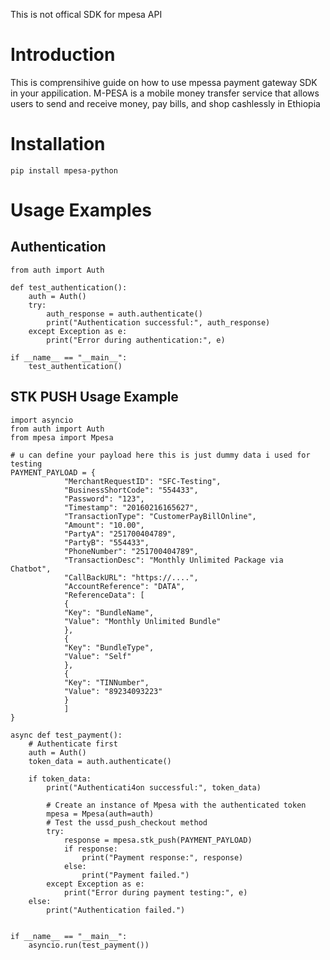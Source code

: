 This is not offical SDK for mpesa API

# Introduction
This is comprensihive guide on how to use mpessa payment gateway SDK in your appilication. M-PESA is a mobile money transfer service that allows users to send and receive money, pay bills, and shop cashlessly in Ethiopia 
# Installation
```
pip install mpesa-python
```
# Usage Examples
## Authentication
```
from auth import Auth

def test_authentication():
    auth = Auth()
    try:
        auth_response = auth.authenticate()
        print("Authentication successful:", auth_response)
    except Exception as e:
        print("Error during authentication:", e)

if __name__ == "__main__":
    test_authentication()

```
## STK PUSH Usage Example
```
import asyncio
from auth import Auth
from mpesa import Mpesa

# u can define your payload here this is just dummy data i used for testing
PAYMENT_PAYLOAD = {
            "MerchantRequestID": "SFC-Testing",
            "BusinessShortCode": "554433",
            "Password": "123",
            "Timestamp": "20160216165627",
            "TransactionType": "CustomerPayBillOnline",
            "Amount": "10.00",
            "PartyA": "251700404789",
            "PartyB": "554433",
            "PhoneNumber": "251700404789",
            "TransactionDesc": "Monthly Unlimited Package via Chatbot",
            "CallBackURL": "https://....",
            "AccountReference": "DATA",
            "ReferenceData": [
            {
            "Key": "BundleName",
            "Value": "Monthly Unlimited Bundle"
            },
            {
            "Key": "BundleType",
            "Value": "Self"
            },
            {
            "Key": "TINNumber",
            "Value": "89234093223"
            }
            ]
}

async def test_payment():
    # Authenticate first
    auth = Auth()
    token_data = auth.authenticate()
    
    if token_data:
        print("Authenticati4on successful:", token_data)
        
        # Create an instance of Mpesa with the authenticated token
        mpesa = Mpesa(auth=auth)
        # Test the ussd_push_checkout method
        try:
            response = mpesa.stk_push(PAYMENT_PAYLOAD)
            if response:
                print("Payment response:", response)
            else:
                print("Payment failed.")
        except Exception as e:
            print("Error during payment testing:", e)
    else:
        print("Authentication failed.")


if __name__ == "__main__":
    asyncio.run(test_payment())
```
